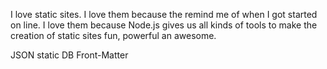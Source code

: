 ---
---
I love static sites. I love them because the remind me of when I got started on line. I love them because Node.js gives us all kinds of tools to make the creation of static sites fun, powerful an awesome.

JSON static DB
Front-Matter
